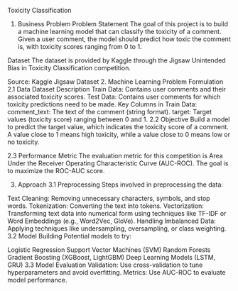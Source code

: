 Toxicity Classification
1. Business Problem
Problem Statement
The goal of this project is to build a machine learning model that can classify the toxicity of a comment. Given a user comment, the model should predict how toxic the comment is, with toxicity scores ranging from 0 to 1.

Dataset
The dataset is provided by Kaggle through the Jigsaw Unintended Bias in Toxicity Classification competition.

Source: Kaggle Jigsaw Dataset
2. Machine Learning Problem Formulation
2.1 Data
Dataset Description
Train Data: Contains user comments and their associated toxicity scores.
Test Data: Contains user comments for which toxicity predictions need to be made.
Key Columns in Train Data:
comment_text: The text of the comment (string format).
target: Target values (toxicity score) ranging between 0 and 1.
2.2 Objective
Build a model to predict the target value, which indicates the toxicity score of a comment. A value close to 1 means high toxicity, while a value close to 0 means low or no toxicity.

2.3 Performance Metric
The evaluation metric for this competition is Area Under the Receiver Operating Characteristic Curve (AUC-ROC). The goal is to maximize the ROC-AUC score.

3. Approach
3.1 Preprocessing
Steps involved in preprocessing the data:

Text Cleaning: Removing unnecessary characters, symbols, and stop words.
Tokenization: Converting the text into tokens.
Vectorization: Transforming text data into numerical form using techniques like TF-IDF or Word Embeddings (e.g., Word2Vec, GloVe).
Handling Imbalanced Data: Applying techniques like undersampling, oversampling, or class weighting.
3.2 Model Building
Potential models to try:

Logistic Regression
Support Vector Machines (SVM)
Random Forests
Gradient Boosting (XGBoost, LightGBM)
Deep Learning Models (LSTM, GRU)
3.3 Model Evaluation
Validation: Use cross-validation to tune hyperparameters and avoid overfitting.
Metrics: Use AUC-ROC to evaluate model performance.
